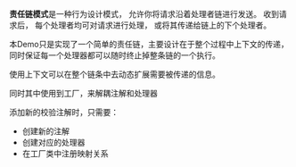 **责任链模式**是一种行为设计模式， 允许你将请求沿着处理者链进行发送。 收到请求后， 每个处理者均可对请求进行处理， 或将其传递给链上的下个处理者。

本Demo只是实现了一个简单的责任链，主要设计在于整个过程中上下文的传递，同时保证每一个处理器都可以随时终止掉整条链的一个执行。

使用上下文可以在整个链条中去动态扩展需要被传递的信息。

同时其中使用到工厂，来解耦注解和处理器

添加新的校验注解时，只需要：
- 创建新的注解
- 创建对应的处理器
- 在工厂类中注册映射关系